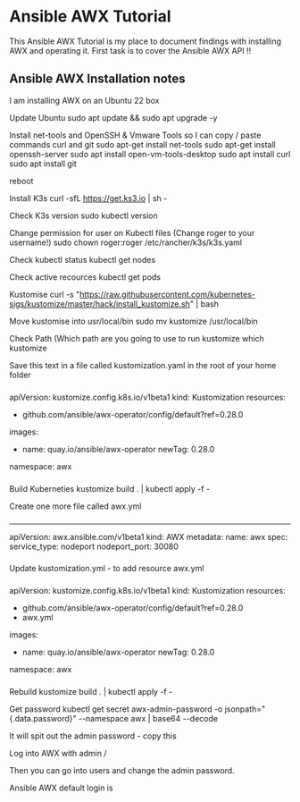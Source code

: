 # Ansible AWX Tutorial 
This Ansible AWX Tutorial is my place to document findings with installing AWX and operating it. First task is to cover the Ansible AWX API !!

## Ansible AWX Installation notes 

I am installing AWX on an Ubuntu 22 box 

Update Ubuntu 
sudo apt update && sudo apt upgrade -y 

Install net-tools and OpenSSH & Vmware Tools so I can copy / paste commands curl and git 
sudo apt-get install net-tools
sudo apt-get install openssh-server
sudo apt install open-vm-tools-desktop
sudo apt install curl 
sudo apt install git 

reboot

Install K3s
curl -sfL https://get.ks3.io | sh -

Check K3s version 
sudo kubectl version 

Change permission for user on Kubectl files 
(Change roger to your username!) 
sudo chown roger:roger /etc/rancher/k3s/k3s.yaml

Check kubectl status 
kubectl get nodes 

Check active recources 
kubectl get pods 

Kustomise 
curl -s "https://raw.githubusercontent.com/kubernetes-sigs/kustomize/master/hack/install_kustomize.sh"  | bash

Move kustomise into usr/local/bin 
sudo mv kustomize /usr/local/bin

Check Path (Which path are you going to use to run kustomize
which kustomize 

Save this text in a file called kustomization.yaml in the root of your home folder 

###
apiVersion: kustomize.config.k8s.io/v1beta1
kind: Kustomization 
resources: 
  - github.com/ansible/awx-operator/config/default?ref=0.28.0

images: 
  - name: quay.io/ansible/awx-operator
    newTag: 0.28.0

namespace: awx 
###

Build Kuberneties 
kustomize build . | kubectl apply -f -

Create one more file called awx.yml
###
---

  apiVersion: awx.ansible.com/v1beta1
  kind: AWX
  metadata: 
    name: awx
  spec: 
    service_type: nodeport
    nodeport_port: 30080
###

Update kustomization.yml - to add resource awx.yml

###
apiVersion: kustomize.config.k8s.io/v1beta1
kind: Kustomization 
resources: 
  - github.com/ansible/awx-operator/config/default?ref=0.28.0
  - awx.yml

images: 
  - name: quay.io/ansible/awx-operator
    newTag: 0.28.0

namespace: awx 
###

Rebuild 
kustomize build . | kubectl apply -f -

Get password 
kubectl get secret awx-admin-password -o jsonpath="{.data.password}" --namespace awx | base64 --decode

It will spit out the admin password - copy this 

Log into AWX with admin / <copied password> 
  
Then you can go into users and change the admin password. 
  
 



















Ansible AWX default login is 
